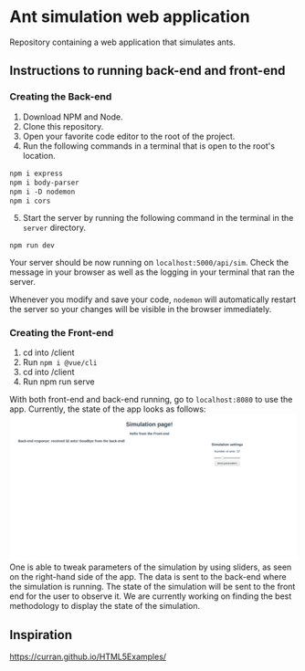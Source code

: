 # Ant simulation web application
Repository containing a web application that simulates ants.
## Instructions to running back-end and front-end
### Creating the Back-end
1. Download NPM and Node.
2. Clone this repository.
3. Open your favorite code editor to the root of the project.
4. Run the following commands in a terminal that is open to the root's location.
```
npm i express
npm i body-parser
npm i -D nodemon
npm i cors
```
5. Start the server by running the following command in the terminal in the `server` directory.
```
npm run dev
```
Your server should be now running on `localhost:5000/api/sim`. Check the message in your browser as well as the logging in your terminal that ran the server.

Whenever you modify and save your code, `nodemon` will automatically restart the server so your changes will be visible in the browser immediately.

### Creating the Front-end
1. cd into /client
2. Run `npm i @vue/cli`
3. cd into /client
4. Run npm run serve

With both front-end and back-end running, go to `localhost:8080` to use the app. Currently, the state of the app looks as follows:
![Hello world](ants-sim-snip.png)
One is able to tweak parameters of the simulation by using sliders, as seen on the right-hand side of the app. The data is sent to the back-end where the simulation is running. The state of the simulation will be sent to the front end for the user to observe it. We are currently working on finding the best methodology to display the state of the simulation.

## Inspiration
https://curran.github.io/HTML5Examples/
